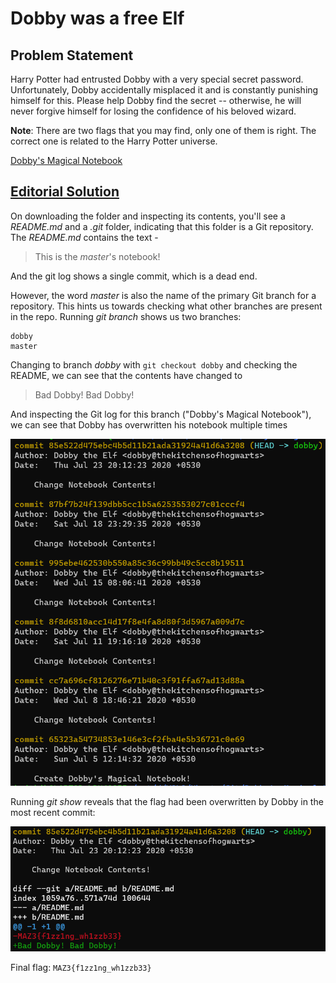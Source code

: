 # Dobby was a free Elf

## Problem Statement

Harry Potter had entrusted Dobby with a very special secret password. Unfortunately, Dobby accidentally misplaced it and is constantly punishing himself for this. Please help Dobby find the secret -- otherwise, he will never forgive himself for losing the confidence of his beloved wizard.

**Note**: There are two flags that you may find, only one of them is right. The correct one is related to the Harry Potter universe.

[Dobby's Magical Notebook](https://drive.google.com/drive/folders/1KICwXuJ_vYtKUxWYcn2EwDyhO7GNH3VT?usp=sharing)

## [Editorial Solution](Algorithms/template/answer-template.md)

On downloading the folder and inspecting its contents, you'll see a _README.md_ and a _.git_ folder, indicating that this folder is a Git repository. The _README.md_ contains the text -

> This is the *master*'s notebook!

And the git log shows a single commit, which is a dead end.

However, the word *master* is also the name of the primary Git branch for a repository. This hints us towards checking what other branches are present in the repo. Running _git branch_ shows us two branches:

```
dobby
master
```

Changing to branch _dobby_ with ```git checkout dobby``` and checking the README, we can see that the contents have changed to

> Bad Dobby! Bad Dobby!

And inspecting the Git log for this branch ("Dobby's Magical Notebook"), we can see that Dobby has overwritten his notebook multiple times

![dobby's notebook's history](dobby_history.png)

Running _git show_ reveals that the flag had been overwritten by Dobby in the most recent commit:

![flag](flag.png)

Final flag: ```MAZ3{f1zz1ng_wh1zzb33}```